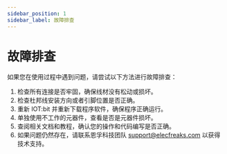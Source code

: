 ```yaml
---
sidebar_position: 1
sidebar_label: 故障排查
---
```

# 故障排查

如果您在使用过程中遇到问题，请尝试以下方法进行故障排查：

1. 检查所有连接是否牢固，确保线材没有松动或损坏。
2. 检查杜邦线安装方向或者引脚位置是否正确。
3. 重新 IOT:bit 并重新下载程序软件，确保程序正确运行。
4. 单独使用不工作的元器件，查看是否是元器件损坏。
5. 查阅相关文档和教程，确认您的操作和代码编写是否正确。
6. 如果问题仍然存在，请联系恩孚科技团队 support@elecfreaks.com 以获得技术支持。